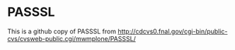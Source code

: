 PASSSL
======

This is a github copy of PASSSL from http://cdcvs0.fnal.gov/cgi-bin/public-cvs/cvsweb-public.cgi/mwmplone/PASSSL/
